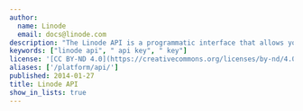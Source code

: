 ```yaml
---
author:
  name: Linode
  email: docs@linode.com
description: "The Linode API is a programmatic interface that allows you to interact with many of the [Linode Manager's](https://cloud.linode.com/) features.<br/>To learn more, please visit the Linode API reference: <https://linode.com/api/>"
keywords: ["linode api", " api key", " key"]
license: '[CC BY-ND 4.0](https://creativecommons.org/licenses/by-nd/4.0)'
aliases: ['/platform/api/']
published: 2014-01-27
title: Linode API
show_in_lists: true
---
```


